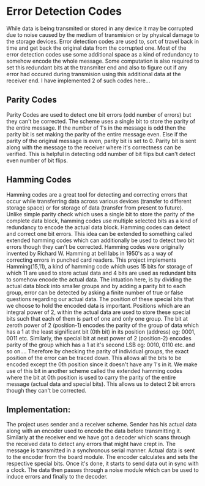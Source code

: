 # Error Detection Codes

While data is being transmited or stored in any device it may be corrupted due to noise caused by the medium of transmision or by physical damage to the storage devices. Error detection codes are used to, sort of travel back in time and get back the original data from the corrupted one. Most of the error detection codes use some additional space as a kind of redundancy to somehow encode the whole message. Some computation is also required to set this redundant bits at the transmiter end and also to figure out if any error had occured during transmision using this additional data at the receiver end. I have implemented 2 of such codes here...

## Parity Codes
Parity Codes are used to detect one bit errors (odd number of errors) but they can't be corrected. The scheme uses a single bit to store the parity of the entire message. If the number of 1's in the message is odd then the parity bit is set making the parity of the entire message even. Else if the parity of the original message is even, parity bit is set to 0. Parity bit is sent along with the message to the receiver where it's correctness can be verified.
This is helpful in detecting odd number of bit flips but can't detect even number of bit flips.

## Hamming Codes
Hamming codes are a great tool for detecting and correcting errors that occur while transferring data across various devices (transfer to different storage space) or for storage of data (transfer from present to future). Unlike simple parity check which uses a single bit to store the parity of the complete data block, hamming codes use multiple selected bits as a kind of redundancy to encode the actual data block. Hamming codes can detect and correct one bit errors. This idea can be extended to something called extended hamming codes which can additionally be used to detect two bit errors though they can't be corrected. Hamming codes were originally invented by Richard W. Hamming at bell labs in 1950's as a way of correcting errors in punched card readers. This project implements Hamming(15,11), a kind of hamming code which uses 15 bits for storage of which 11 are used to store actual data and 4 bits are used as redundant bits to somehow encode the actual data.
The intuation here, is by dividing the actual data block into smaller groups and by adding a parity bit to each group, error can be detected by asking a finite number of true or false questions regarding our actual data. The position of these special bits that we choose to hold the encoded data is important. Positions which are an integral power of 2, within the actual data are used to store these special bits such that each of them is part of one and only one group. The bit at zeroth power of 2 (position-1) encodes the parity of the group of data which has a 1 at the least significant bit (0th bit) in its position (address) eg: 0001, 0011 etc. Similarly, the special bit at next power of 2 (position-2) encodes parity of the group which has a 1 at it's second LSB eg: 0010, 0110 etc. and so on…. Therefore by checking the parity of individual groups, the exact position of the error can be traced down. This allows all the bits to be encoded except the 0th position since it doesn't have any 1's in it. We make use of this bit in another scheme called the extended hamming codes where the bit at 0th position is used to carry the parity of the entire message (actual data and special bits). This allows us to detect 2 bit errors though they can't be corrected.

## Implementation:
The project uses sender and a receiver scheme. Sender has his actual data along with an encoder used to encode the data before transmitting it. Similarly at the receiver end we have got a decoder which scans through the received data to detect any errors that might have crept in. The message is transmitted in a synchronous serial manner. Actual data is sent to the encoder from the board module. The encoder calculates and sets the respective special bits. Once it's done, it starts to send data out in sync with a clock. The data then passes through a noise module which can be used to induce errors and finally to the decoder. 

